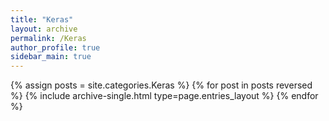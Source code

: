 ```yaml
---
title: "Keras"
layout: archive
permalink: /Keras
author_profile: true
sidebar_main: true
---
```


{% assign posts = site.categories.Keras %}
{% for post in posts reversed %} {% include archive-single.html type=page.entries_layout %} {% endfor %}

